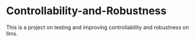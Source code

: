 # Controllability-and-Robustness

This is a project on testing and improving controllability and robustness on llms.
